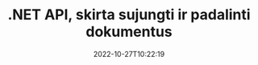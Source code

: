 ---
############################# Static ############################
layout: "product"
date: 2022-10-27T10:22:19
draft: false

product: "Merger"
product_tag: "merger"
platform: ".NET"
platform_tag: "net"

############################# Head ############################
head_title: "C# .NET Document Merging API | Sujunkite ir padalinkite PDF Word Excel EPUB"
head_description: "C# .NET dokumentų sujungimo API, skirta sujungti, skaidyti, sukeisti arba pašalinti dokumentų puslapius iš PDF, Microsoft Word, Excel, pristatymų, Visio ir vaizdo formatų."

############################# Header ############################
title: ".NET API, skirta sujungti ir padalinti dokumentus"
description: "API, skirta sujungti, skaidyti, keisti, apkarpyti arba pašalinti dokumentus, skaidres ir diagramas .NET programose."
button:
    enable: true

############################# SubMenu ############################
submenu:
    enable: true
    
    left:
        img_alt: "GroupDocs.Merger for .NET"
        image: "https://www.groupdocs.cloud/templates/groupdocs/images/product-logos/groupdocs-merger-net.png"
        product: "GroupDocs.Merger"
        platform: ".NET"

    middle:
        button:
            # button loop
            - link: "#overview"
              text: "Apžvalga"

            # button loop
            - link: "#features"
              text: "funkcijos"

            # button loop
            - link: "#support"
              text: "Palaikymas"

            # button loop
            - link: "https://products.groupdocs.app/merger"
              text: "Tiesioginė demonstracija"

            # button loop
            - link: "https://purchase.groupdocs.com/pricing/merger/net"
              text: "Kainodara"

    right:
        link_download: "https://downloads.groupdocs.com/merger"
        link_learn: "https://docs.groupdocs.com/merger/net/"
        link_buy: "https://purchase.groupdocs.com"

############################# Overview ############################
overview:
    enable: true
    content: |
      GroupDocs.Merger for .NET padeda greitai kurti aukščiausios klasės verslo programas C#, ASP.NET ir kitose .NET technologijose. Vos kelios kodo eilutės leis jūsų .NET programoms sujungti, išskaidyti, pertvarkyti, sukeisti, apkarpyti ir pašalinti vieną puslapį arba dokumento puslapių, skaidrių, vaizdų ar diagramų rinkinį. Atlikite šias operacijas su saugiais failais nustatydami arba pašalindami žinomų ir nežinomų failų formatų apsaugą slaptažodžiu.  

      Naudodami GroupDocs.Merger for .NET, galite atlikti sujungimą; skaidymas ir kitos susijusios operacijos su atskirais dokumentais bei dokumentų paketu. Programiškai susiekite visų populiarių formatų failus, pvz., Microsoft Word, Excel, PowerPoint, Visio, OpenDocument, PDF, XPS, TXT, CSV, el. knygų ir vaizdo failų formatus.
    tabs:
      enable: true
      
      ## TAB ONE ##
      tab_one:
        description: |
          Toliau pateikiama .NET skirto GroupDocs.Merger apžvalga:
      
        left:
          enable: true
          icon: "fab fa-html5"
          title: "Dokumentų operacijos"
          content: |
            * Keisti puslapių tvarką
            * Pašalinti arba ištrinti puslapius
            * Padalyti arba sulaužyti dokumentą
            * Sukeiskite arba sumaišykite du puslapius
            * Apkarpykite vieną ar kelis puslapius
            * Sujunkite kelis dokumentus
        
        right:
          enable: true
          icon: "fab fa-html5"
          title: "Apsaugos operacijos"
          content: |
            * Nustatykite dokumentų saugumą
            * Patikrinkite dokumento saugos būseną
            * Nustatykite dokumento slaptažodį
            * Atnaujinkite dokumento slaptažodį
            * Pašalinti dokumento slaptažodį
      
      ## TAB TWO ##
      tab_two:
        description: |
          GroupDocs.Merger for .NET palaiko šių [dokumentų failų formatų](https://docs.groupdocs.com/merger/net/supported-document-formats/) sujungimą:

        left:
          enable: true
          table:
            # table loop
            - title: "Microsoft Office"
              content: |
                * **Žodis:** DOC, DOCX, DOCM, DOT, DOTX, DOTM, RTF, TXT
                * **Excel:** XLS, XLSX, XLSM, XLSB, XLTM, XLT, XLTM, XLTX, XLAM, SXC, SpreadsheetML
                * **PowerPoint:** PPT, PPTX, PPS, PPSX, PPSM, POT, POTM, POTX, PPTM
                * **OneNote:** VIENA

        right:
          enable: true
          table:
            # table loop
            - title: "OpenDocument ir kiti formatai"
              content: |
                * **OpenDocument formatai**: ODT, OTT, ODP, OTP, ODS
                * **Fiksuotas išdėstymas**: PDF, XPS
                * **Vaizdai**: BMP, PNG, TIFF
                * **Žiniatinklis**: HTML, MHT, MHTML
                * **Tekstas**: TXT, CSV, TSV
                * **LaTex**: TEX
                * **El. knyga**: EPUB

      ## TAB THREE ##
      tab_three:
        description: |
          GroupDocs.Merger for .NET palaiko šias operacines sistemas, karkasus ir paketų tvarkykles:
        
        left:
          enable: true
          table:
            # table loop
            - icon: "fab fa-windows"
              title: "Operacinės sistemos"
              content: |
                * Windows darbalaukis
                * Windows Server.
                * Windows Azure
                * Linux

            # table loop
            - icon: "fas fa-code"
              title: "Palaikomi karkasai"
              content: |
                * .NET Framework 2.0 arba naujesnė versija
                * Mono Framework 1.2 arba naujesnė versija
                * .NET standartas 2.0
                * .NET Core 2.0

        right:
          enable: true
          table:
            # table loop
            - icon: "fas fa-box"
              title: "Paketo valdytojas"
              content: |
                * NuGet

            # table loop
            - icon: "fas fa-tools"
              title: "Plėtros aplinkos"
              content: |
                * Microsoft Visual Studio
                * Xamarin.Android
                * Xamarin.IOS
                * Xamarin.Mac
                * MonoDevelop

############################# Features ############################
features:
    enable: true
    title: "GroupDocs.Merger .NET funkcijoms"

    feature:
      # feature loop
      - icon: "fas fa-copy"
        content: "Sujunkite ir sujunkite kelis puslapius, skaidres ir diagramas į vieną dokumentą"
       
      # feature loop
      - icon: "fas fa-eye"
        content: "Padalinkite ir suskaidykite didelius dokumentus į kelis mažesnius failus"

      # feature loop
      - icon: "fas fa-bolt"
        content: "Pertvarkykite, keiskite ir pertvarkykite puslapius, skaidres ar diagramas"
      
      # feature loop
      - icon: "fas fa-file-powerpoint"
        content: "Sukeiskite ir keiskite du puslapius, skaidres ar diagramas vienas su kitu dokumente"

      # feature loop
      - icon: "fas fa-code"
        content: "Apkarpykite dokumentą pašalindami konkrečius puslapius, skaidres ar diagramas"

      # feature loop
      - icon: "fas fa-cloud"
        content: "Pašalinkite vieną arba puslapių rinkinį, skaidres ar diagramas"

      # feature loop
      - icon: "fas fa-remove-format"
        content: "Sujunkite daugybę dokumentų paketais"

      # feature loop
      - icon: "fas fa-comment-slash"
        content: "Programiškai patikrinkite, ar dokumentas apsaugotas slaptažodžiu"

      # feature loop
      - icon: "fas fa-location-arrow"
        content: "Nustatykite, iš naujo nustatykite ir pašalinkite žinomų ir nežinomų dokumentų formatų slaptažodį"

      # feature loop
      - icon: "fas fa-border-all"
        content: "Gaukite palaikomų failų formatų sąrašą – Padalyti ir sujungti tekstą (ERR) žurnalo failo formatas"

      # feature loop
      - icon: "fas fa-wrench"
        content: "Pasukite puslapius ir keiskite žinomų ir nežinomų formatų puslapio orientaciją"

      # feature loop
      - icon: "fas fa-columns"
        content: "Sujunkite kelis skirtingų formatų failus į DOC, DOCX ir XPS"

      # feature loop
      - icon: "fas fa-file-word"
        content: "Didelių tekstinių failų skaidymas pagal eilučių numerius"

      # feature loop
      - icon: "fas fa-envelope"
        content: "Gaukite dokumento puslapių atvaizdus ir diagramų šeimos formatus"

      # feature loop
      - icon: "fas fa-print"
        content: "Sujunkite vaizdus su fono spalva, kad būtų tuščia juoda vaizdo erdvė"

      # feature loop
      - icon: "fas fa-file-archive"
        content: "Sujunkite skirtingų tipų dokumentus (DOC, XLS, PPT ir tt) į vieną PDF failą"

      # feature loop
      - icon: "fas fa-lock"
        content: "Lengvai importuokite OLE objektus į Microsoft Word, Excel, Presentation ir OpenDocument failų tipus"

      # feature loop
      - icon: "fas fa-file-code"
        content: "Pridėkite kitus dokumentus prie diagramos puslapio naudodami OLE objektus"

    more_feature:
      # more_feature_loop
      - title: "Pašalinkite norimus puslapius iš dokumentų"
        content: |
          GroupDocs.Merger for .NET API padeda ištrinti nepageidaujamus puslapius iš jūsų dokumento.
      
      # more_feature_loop
      - title: "Taikyti transformaciją pateiktai išvestiei"
        content: "Galite atlikti įvairias pateikto išvesties dokumento transformacijas naudodami GroupDocs.Merger for .NET API. Šios transformacijos parinktys suteikia galimybę valdyti, kaip pateikiate pateiktą išvestį ekranui. Galimos transformacijos yra puslapio pasukimo parinktis, puslapių pertvarkymo parinktis ir teksto vandens ženklo taikymas."

      # more_feature_loop
      - title: "Patikrinkite nežinomo dokumento formato slaptažodį"
        content: "GroupDocs.Merger for .NET API leidžia patikrinti dokumento, kurio formatas nežinomas, slaptažodį."

############################# Support ############################
support:
    enable: true

############################# Solutions ############################
solutions:
    enable: true
    title: "GroupDocs.Merger siūlo dokumentų sujungimo API kitoms populiarioms kūrimo aplinkoms"

    solution:
        # solution loop
        - img_alt: "GroupDocs.Merger, skirta Java"
          image: "https://www.groupdocs.cloud/templates/groupdocs/images/product-logos/groupdocs-merger-java.png"
          product: "GroupDocs.Merger"
          platform: "Java"
          link: "/merger/java/"

############################# Back to top ###############################
back_to_top:
  enable: true
---